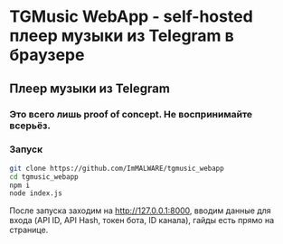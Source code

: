 # TGMusic WebApp - self-hosted плеер музыки из Telegram в браузере 
## Плеер музыки из Telegram
### Это всего лишь proof of concept. Не воспринимайте всерьёз.

### Запуск
```bash
git clone https://github.com/ImMALWARE/tgmusic_webapp
cd tgmusic_webapp
npm i
node index.js
```
После запуска заходим на http://127.0.0.1:8000, вводим данные для входа (API ID, API Hash, токен бота, ID канала), гайды есть прямо на странице.